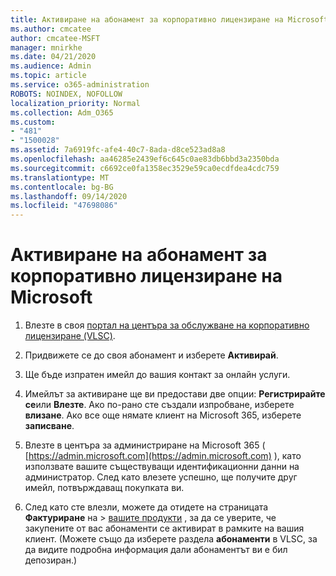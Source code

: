 ```yaml
---
title: Активиране на абонамент за корпоративно лицензиране на Microsoft
ms.author: cmcatee
author: cmcatee-MSFT
manager: mnirkhe
ms.date: 04/21/2020
ms.audience: Admin
ms.topic: article
ms.service: o365-administration
ROBOTS: NOINDEX, NOFOLLOW
localization_priority: Normal
ms.collection: Adm_O365
ms.custom:
- "481"
- "1500028"
ms.assetid: 7a6919fc-afe4-40c7-8ada-d8ce523ad8a8
ms.openlocfilehash: aa46285e2439ef6c645c0ae83db6bbd3a2350bda
ms.sourcegitcommit: c6692ce0fa1358ec3529e59ca0ecdfdea4cdc759
ms.translationtype: MT
ms.contentlocale: bg-BG
ms.lasthandoff: 09/14/2020
ms.locfileid: "47698086"
---
```

# <a name="activating-a-microsoft-volume-license-subscription"></a>Активиране на абонамент за корпоративно лицензиране на Microsoft

1. Влезте в своя [портал на центъра за обслужване на корпоративно лицензиране (VLSC)](https://go.microsoft.com/fwlink/p/?LinkId=329762).

2. Придвижете се до своя абонамент и изберете **Активирай**.

3. Ще бъде изпратен имейл до вашия контакт за онлайн услуги.

4. Имейлът за активиране ще ви предостави две опции: **Регистрирайте се**или **Влезте**. Ако по-рано сте създали изпробване, изберете **влизане**. Ако все още нямате клиент на Microsoft 365, изберете **записване**.

5. Влезте в центъра за администриране на Microsoft 365 ( [https://admin.microsoft.com](https://admin.microsoft.com) ), като използвате вашите съществуващи идентификационни данни на администратор. След като влезете успешно, ще получите друг имейл, потвърждаващ покупката ви.

6. След като сте влезли, можете да отидете на страницата **Фактуриране** на \> [вашите продукти](https://go.microsoft.com/fwlink/p/?linkid=842054) , за да се уверите, че закупените от вас абонаменти се активират в рамките на вашия клиент. (Можете също да изберете раздела **абонаменти** в VLSC, за да видите подробна информация дали абонаментът ви е бил депозиран.)

